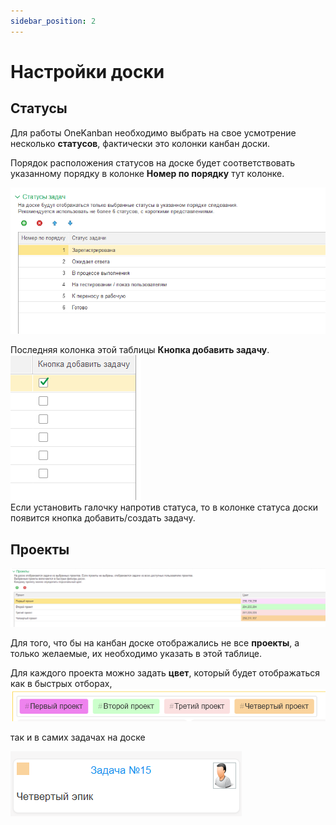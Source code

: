 ```yaml
---
sidebar_position: 2
---
```


# Настройки доски

## Статусы

Для работы OneKanban необходимо выбрать на свое усмотрение несколько **статусов**, фактически это колонки канбан доски.

Порядок расположения статусов на доске будет соответствовать указанному порядку в колонке **Номер по порядку** тут колонке.

![Статусы](\img\status.png)

Последняя колонка этой таблицы **Кнопка добавить задачу**.  
![alt text](\img\ОпределениеКнопкиДобавить.png)  
Если установить галочку напротив статуса, то в колонке статуса доски появится кнопка добавить/создать задачу.

## Проекты

![Проекты](\img\project.png)

Для того, что бы на канбан доске отображались не все **проекты**, а только желаемые, их необходимо указать в этой таблице.

Для каждого проекта можно задать **цвет**, 
который будет отображаться как в быстрых отборах, 
![быстрые отборы](\img\БыстрыеОтборы.png)

так и в самих задачах на доске

![задача](\img\Задача.png)